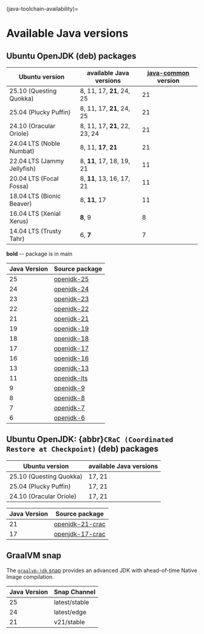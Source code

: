 (java-toolchain-availability)=
# Available Java versions

## Ubuntu OpenJDK (deb) packages

| Ubuntu version | available Java versions | [java-common](https://launchpad.net/ubuntu/+source/java-common) version |
| --- | --- | --- |
| 25.10 (Questing Quokka)     | 8, 11, 17, **21**, 24, 25 | 21 |
| 25.04 (Plucky Puffin)       | 8, 11, 17, **21**, 24, 25 | 21 |
| 24.10 (Oracular Oriole)     | 8, 11, 17, **21**, 22, 23, 24 | 21 |
| 24.04 LTS (Noble Numbat)    | 8, 11, **17**, **21** | 21 |
| 22.04 LTS (Jammy Jellyfish) | 8, **11**, 17, 18, 19, 21 | 11 |
| 20.04 LTS (Focal Fossa)     | 8, **11**, 13, 16, 17, 21 | 11 |
| 18.04 LTS (Bionic Beaver)   | 8, **11**, 17 | 11 |
| 16.04 LTS (Xenial Xerus)    | **8**, 9 | 8 |
| 14.04 LTS (Trusty Tahr)     | 6, **7** | 7 |

<!-- Do not forget to add 4 spaces at the end of line to keep future diffs more readable -->
**bold** -- package is in main    

| Java Version | Source package | 
| --- | --- |
| 25 | [openjdk-25](https://launchpad.net/ubuntu/+source/openjdk-25) |
| 24 | [openjdk-24](https://launchpad.net/ubuntu/+source/openjdk-24) |
| 23 | [openjdk-23](https://launchpad.net/ubuntu/+source/openjdk-23) |
| 22 | [openjdk-22](https://launchpad.net/ubuntu/+source/openjdk-22) |
| 21 | [openjdk-21](https://launchpad.net/ubuntu/+source/openjdk-21) |
| 19 | [openjdk-19](https://launchpad.net/ubuntu/+source/openjdk-19) |
| 18 | [openjdk-18](https://launchpad.net/ubuntu/+source/openjdk-18) |
| 17 | [openjdk-17](https://launchpad.net/ubuntu/+source/openjdk-17) |
| 16 | [openjdk-16](https://launchpad.net/ubuntu/+source/openjdk-16) |
| 13 | [openjdk-13](https://launchpad.net/ubuntu/+source/openjdk-13) |
| 11 | [openjdk-lts](https://launchpad.net/ubuntu/+source/openjdk-lts) |
| 9 | [openjdk-9](https://launchpad.net/ubuntu/+source/openjdk-9) |
| 8 | [openjdk-8](https://launchpad.net/ubuntu/+source/openjdk-8) |
| 7 | [openjdk-7](https://launchpad.net/ubuntu/+source/openjdk-7) |
| 6 | [openjdk-6](https://launchpad.net/ubuntu/+source/openjdk-6) |

## Ubuntu OpenJDK: {abbr}`CRaC (Coordinated Restore at Checkpoint)` (deb) packages

| Ubuntu version | available Java versions |
| --- | --- |
| 25.10 (Questing Quokka) | 17, 21 |
| 25.04 (Plucky Puffin)   | 17, 21 |
| 24.10 (Oracular Oriole) | 17, 21 |

| Java Version | Source package | 
| --- | --- |
| 21 | [openjdk-21-crac](https://launchpad.net/ubuntu/+source/openjdk-21-crac) |
| 17 | [openjdk-17-crac](https://launchpad.net/ubuntu/+source/openjdk-17-crac) |


## GraalVM snap

The [`graalvm-jdk` snap](https://snapcraft.io/graalvm-jdk) provides an advanced JDK with ahead-of-time Native Image compilation.

| Java Version | Snap Channel |
| --- | --- |
| 25 | latest/stable |
| 24 | latest/edge |
| 21 | v21/stable |
